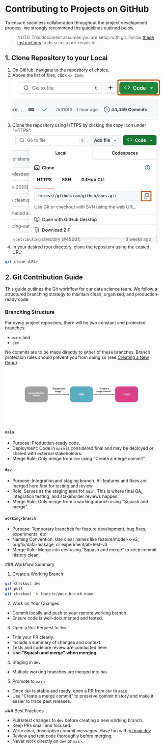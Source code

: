 # Contributing to Projects on GitHub

To ensure seamless collaboration throughout the project development process, we strongly recommend the guidelines outlined below.

> NOTE: This document assumes you are setup with git. Follow [these instructions](./getting-setup.md) to do so as a pre-requisite.

## 1. Clone Repository to your Local

1. On GitHub, navigate to the repository of choice.
2. Above the list of files, click `<> Code`.
![gh-code](../static/gh-code.png)
3. Clone the repository using HTTPS by clicking the copy icon under "HTTPS".
![gh-https-clone](../static/gh-https-clone.png)
4. In your desired root directory, clone the repository using the copied URL:
```bash
git clone <URL>
```

## 2. Git Contribution Guide

This guide outlines the Git workflow for our data science team. We follow a structured branching strategy to maintain clean, organized, and production-ready code.

### Branching Structure

For every project repository, there will be two constant and protected branches: 
- `main` and
- `dev`

No commits are to be made directly to either of these branches. Branch protection rules should prevent you from doing so (see [Creating a New Repo](./creating-a-new-repo.md)).

![git-flow](../static/git-flow.png)

#### `main`
* Purpose: Production-ready code.
* Deployment: Code in `main` is considered final and may be deployed or shared with external stakeholders.
* Merge Rule: Only merge from `dev` using "Create a merge commit".

#### `dev`
* Purpose: Integration and staging branch. All features and fixes are merged here first for testing and review.
* Role: Serves as the staging area for `main`. This is where final QA, integration testing, and stakeholder reviews happen.
* Merge Rule: Only merge from a working branch using "Squash and merge".

#### `working-branch`
* Purpose: Temporary branches for feature development, bug fixes, experiments, etc.
* Naming Convention: Use clear names like feature/model-x-v2, bugfix/data-leakage, or experiment/ab-test-v3.
* Merge Rule: Merge into dev using "Squash and merge" to keep commit history clean.

### Workflow Summary

1. Create a Working Branch

``` bash
git checkout dev
git pull
git checkout -b feature/your-branch-name
```

2. Work on Your Changes
* Commit locally and push to your remote working branch.
* Ensure code is well-documented and tested.

3. Open a Pull Request to `dev`
* Title your PR clearly.
* Include a summary of changes and context.
* Tests and code are review are conducted here.
* **Use "Squash and merge" when merging**.

4. Staging in `dev`
* Multiple working branches are merged into `dev`.

5. Promote to `main`
* Once `dev` is stable and ready, open a PR from `dev` to `main`.
* Use "Create a merge commit" to preserve commit history and make it easier to trace past releases.

### Best Practices

* Pull latest changes to `dev` before creating a new working branch.
* Keep PRs small and focused.
* Write clear, descriptive commit messages. Have fun with [gitmoji.dev](https://gitmoji.dev/)
* Review and test code thoroughly before merging.
* Never work directly on `dev` or `main`.
